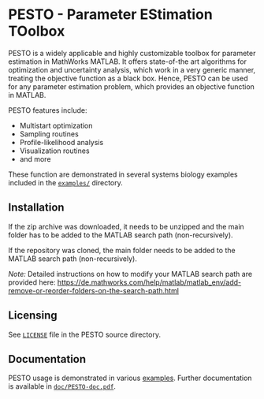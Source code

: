 # PESTO - Parameter EStimation TOolbox

PESTO is a widely applicable and highly customizable toolbox for parameter estimation in MathWorks MATLAB. It offers state-of-the art algorithms for optimization and uncertainty analysis, which work in a very generic manner, treating the objective function as a black box. Hence, PESTO can be used for any parameter estimation problem, which provides an objective function in MATLAB.


PESTO features include:
* Multistart optimization
* Sampling routines
* Profile-likelihood analysis
* Visualization routines
* and more

These function are demonstrated in several systems biology examples included in the [`examples/`](examples/) directory.

## Installation

If the zip archive was downloaded, it needs to be unzipped and the main folder has to be added to the MATLAB search path (non-recursively). 

If the repository was cloned, the main folder needs to be added to the MATLAB search path (non-recursively).

*Note:* Detailed instructions on how to modify your MATLAB search path are provided here: https://de.mathworks.com/help/matlab/matlab_env/add-remove-or-reorder-folders-on-the-search-path.html

## Licensing

See [ ```LICENSE```](LICENSE) file in the PESTO source directory.

## Documentation

PESTO usage is demonstrated in various [examples](examples/). Further documentation is available in [```doc/PESTO-doc.pdf```](doc/PESTO-doc.pdf).
